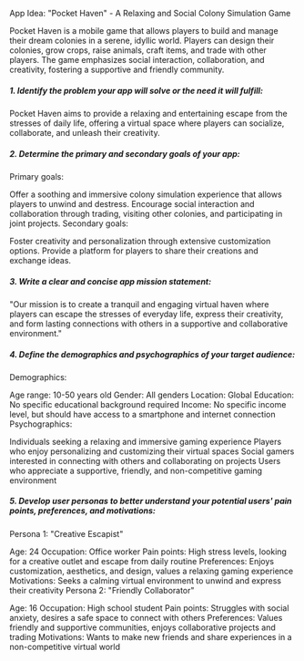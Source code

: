 App Idea: "Pocket Haven" - A Relaxing and Social Colony Simulation Game

Pocket Haven is a mobile game that allows players to build and manage their dream colonies in a serene, idyllic world. Players can design their colonies, grow crops, raise animals, craft items, and trade with other players. The game emphasizes social interaction, collaboration, and creativity, fostering a supportive and friendly community.

##### 1. Identify the problem your app will solve or the need it will fulfill:

Pocket Haven aims to provide a relaxing and entertaining escape from the stresses of daily life, offering a virtual space where players can socialize, collaborate, and unleash their creativity.

##### 2. Determine the primary and secondary goals of your app:

Primary goals:

Offer a soothing and immersive colony simulation experience that allows players to unwind and destress.
Encourage social interaction and collaboration through trading, visiting other colonies, and participating in joint projects.
Secondary goals:

Foster creativity and personalization through extensive customization options.
Provide a platform for players to share their creations and exchange ideas.
##### 3. Write a clear and concise app mission statement:

"Our mission is to create a tranquil and engaging virtual haven where players can escape the stresses of everyday life, express their creativity, and form lasting connections with others in a supportive and collaborative environment."

##### 4. Define the demographics and psychographics of your target audience:

Demographics:

Age range: 10-50 years old
Gender: All genders
Location: Global
Education: No specific educational background required
Income: No specific income level, but should have access to a smartphone and internet connection
Psychographics:

Individuals seeking a relaxing and immersive gaming experience
Players who enjoy personalizing and customizing their virtual spaces
Social gamers interested in connecting with others and collaborating on projects
Users who appreciate a supportive, friendly, and non-competitive gaming environment
##### 5. Develop user personas to better understand your potential users' pain points, preferences, and motivations:

Persona 1: "Creative Escapist"

Age: 24
Occupation: Office worker
Pain points: High stress levels, looking for a creative outlet and escape from daily routine
Preferences: Enjoys customization, aesthetics, and design, values a relaxing gaming experience
Motivations: Seeks a calming virtual environment to unwind and express their creativity
Persona 2: "Friendly Collaborator"

Age: 16
Occupation: High school student
Pain points: Struggles with social anxiety, desires a safe space to connect with others
Preferences: Values friendly and supportive communities, enjoys collaborative projects and trading
Motivations: Wants to make new friends and share experiences in a non-competitive virtual world
